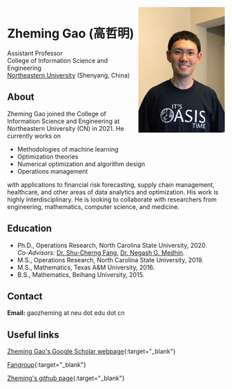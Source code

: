 <img align="right" src="img/bio3.jpg" width="200">

# Zheming Gao (高哲明)
  
  
  Assistant Professor  
  College of Information Science and Engineering  
  [Northeastern University](http://english.neu.edu.cn/) (Shenyang, China)



## About

Zheming Gao joined the College of Information Science and Engineering at Northeastern University (CN) in 2021. 
He currently works on

* Methodologies of machine learning 
* Optimization theories
* Numerical optimization and algorithm design
* Operations management  

with applications to financial risk forecasting, supply chain management, healthcare, and other areas of data analytics and optimization. 
His work is highly interdisciplinary. He is looking to collaborate with researchers from engineering, mathematics, computer science, and medicine.

## Education

* Ph.D., Operations Research, North Carolina State University, 2020.  
*Co-Advisors:* [Dr. Shu-Cherng Fang](https://www.ise.ncsu.edu/people/fang), [Dr. Negash G. Medhin](https://math.sciences.ncsu.edu/people/ngmedhin/).
* M.S., Operations Research, North Carolina State University, 2019.
* M.S., Mathematics, Texas A&M University, 2016.  
* B.S., Mathematics, Beihang University, 2015.

## Contact

**Email:**  gaozheming at neu dot edu dot cn

## Useful links

[Zheming Gao's Google Scholar webpage](https://scholar.google.com/citations?user=YnhbaYgAAAAJ&hl=en&oi=ao){:target="_blank"}

[Fangroup](https://www.ise.ncsu.edu/fuzzy-neural/){:target="_blank"} 

[Zheming's github page](https://github.com/tonygaobasketball/){:target="_blank"}
